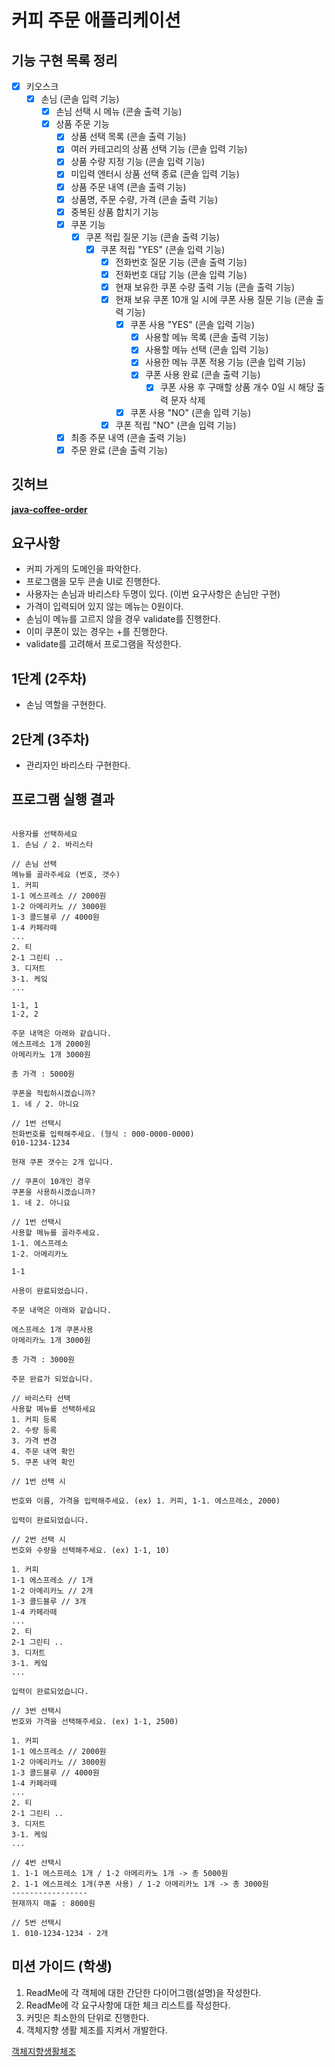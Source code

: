 # 커피 주문 애플리케이션

## 기능 구현 목록 정리

- [x] 키오스크
  - [x] 손님 (콘솔 입력 기능)
    - [x] 손님 선택 시 메뉴 (콘솔 출력 기능)
    - [x] 상품 주문 기능
      - [x] 상품 선택 목록 (콘솔 출력 기능)
      - [x] 여러 카테고리의 상품 선택 기능 (콘솔 입력 기능)
      - [x] 상품 수량 지정 기능 (콘솔 입력 기능)
      - [x] 미입력 엔터시 상품 선택 종료 (콘솔 입력 기능)
      - [x] 상품 주문 내역 (콘솔 출력 기능)
      - [x] 상품명, 주문 수량, 가격 (콘솔 출력 기능)
      - [x] 중복된 상품 합치기 기능
      - [x] 쿠폰 기능
        - [x] 쿠폰 적립 질문 기능 (콘솔 출력 기능)
          - [x] 쿠폰 적립 "YES" (콘솔 입력 기능)
            - [x] 전화번호 질문 기능 (콘솔 출력 기능)
            - [x] 전화번호 대답 기능 (콘솔 입력 기능)
            - [x] 현재 보유한 쿠폰 수량 출력 기능 (콘솔 출력 기능)
            - [x] 현재 보유 쿠폰 10개 일 시에 쿠폰 사용 질문 기능 (콘솔 출력 기능)
              - [x] 쿠폰 사용 "YES" (콘솔 입력 기능)
                - [x] 사용할 메뉴 목록 (콘솔 출력 기능)
                - [x] 사용할 메뉴 선택 (콘솔 입력 기능)
                - [x] 사용한 메뉴 쿠폰 적용 기능 (콘솔 입력 기능)
                - [x] 쿠폰 사용 완료 (콘솔 출력 기능)
                  - [x] 쿠폰 사용 후 구매할 상품 개수 0일 시 해당 출력 문자 삭제
              - [x] 쿠폰 사용 "NO" (콘솔 입력 기능)
            - [x] 쿠폰 적립 "NO" (콘솔 입력 기능)
      - [x] 최종 주문 내역 (콘솔 출력 기능)
      - [x] 주문 완료 (콘솔 출력 기능)

## 깃허브
**[java-coffee-order](https://github.com/programmers-lecture/java-coffee-order)**

## 요구사항

- 커피 가게의 도메인을 파악한다.
- 프로그램을 모두 콘솔 UI로 진행한다.
- 사용자는 손님과 바리스타 두명이 있다. (이번 요구사항은 손님만 구현)
- 가격이 입력되어 있지 않는 메뉴는 0원이다.
- 손님이 메뉴를 고르지 않을 경우 validate를 진행한다.
- 이미 쿠폰이 있는 경우는 +를 진행한다.
- validate를 고려해서 프로그램을 작성한다.

## 1단계 (2주차)
- 손님 역할을 구현한다.

## 2단계 (3주차)
- 관리자인 바리스타 구현한다.

## 프로그램 실행 결과

```

사용자를 선택하세요
1. 손님 / 2. 바리스타

// 손님 선택
메뉴를 골라주세요 (번호, 갯수)
1. 커피
1-1 에스프레소 // 2000원
1-2 아메리카노 // 3000원
1-3 콜드블루 // 4000원
1-4 카페라떼
...
2. 티
2-1 그린티 ..
3. 디저트
3-1. 케잌
...

1-1, 1
1-2, 2

주문 내역은 아래와 같습니다.
에스프레소 1개 2000원
아메리카노 1개 3000원

총 가격 : 5000원

쿠폰을 적립하시겠습니까?
1. 네 / 2. 아니요

// 1번 선택시
전화번호를 입력해주세요. (형식 : 000-0000-0000)
010-1234-1234

현재 쿠폰 갯수는 2개 입니다.

// 쿠폰이 10개인 경우
쿠폰을 사용하시겠습니까?
1. 네 2. 아니요

// 1번 선택시
사용할 메뉴를 골라주세요.
1-1. 에스프레소
1-2. 아메리카노

1-1

사용이 완료되었습니다.

주문 내역은 아래와 같습니다.

에스프레소 1개 쿠폰사용
아메리카노 1개 3000원

총 가격 : 3000원

주문 완료가 되었습니다.

// 바리스타 선택
사용할 메뉴를 선택하세요
1. 커피 등록
2. 수량 등록
3. 가격 변경
4. 주문 내역 확인
5. 쿠폰 내역 확인

// 1번 선택 시

번호와 이름, 가격을 입력해주세요. (ex) 1. 커피, 1-1. 에스프레소, 2000)

입력이 완료되었습니다.

// 2번 선택 시
번호와 수량을 선택해주세요. (ex) 1-1, 10)

1. 커피
1-1 에스프레소 // 1개
1-2 아메리카노 // 2개
1-3 콜드블루 // 3개
1-4 카페라떼
...
2. 티
2-1 그린티 ..
3. 디저트
3-1. 케잌
...

입력이 완료되었습니다.

// 3번 선택시
번호와 가격을 선택해주세요. (ex) 1-1, 2500)

1. 커피
1-1 에스프레소 // 2000원
1-2 아메리카노 // 3000원
1-3 콜드블루 // 4000원
1-4 카페라떼
...
2. 티
2-1 그린티 ..
3. 디저트
3-1. 케잌
...

// 4번 선택시
1. 1-1 에스프레소 1개 / 1-2 아메리카노 1개 -> 총 5000원
2. 1-1 에스프레소 1개(쿠폰 사용) / 1-2 아메리카노 1개 -> 총 3000원
-----------------
현재까지 매출 : 8000원

// 5번 선택시
1. 010-1234-1234 - 2개
```

## 미션 가이드 (학생)

1. ReadMe에 각 객체에 대한 간단한 다이어그램(설명)을 작성한다.
2. ReadMe에 각 요구사항에 대한 체크 리스트를 작성한다.
3. 커밋은 최소한의 단위로 진행한다.
4. 객체지향 생활 체조를 지켜서 개발한다.

[객체지향생활체조](https://developerfarm.wordpress.com/2012/02/03/object_calisthenics_summary/)
